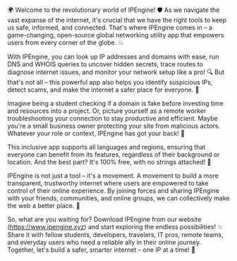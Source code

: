 🌍 Welcome to the revolutionary world of IPEngine! 🛡️ As we navigate the vast expanse of the internet, it's crucial that we have the right tools to keep us safe, informed, and connected. That's where IPEngine comes in – a game-changing, open-source global networking utility app that empowers users from every corner of the globe. 💥

With IPEngine, you can look up IP addresses and domains with ease, run DNS and WHOIS queries to uncover hidden secrets, trace routes to diagnose internet issues, and monitor your network setup like a pro! 🔍 But that's not all – this powerful app also helps you identify suspicious IPs, detect scams, and make the internet a safer place for everyone. 🚀

Imagine being a student checking if a domain is fake before investing time and resources into a project. Or, picture yourself as a remote worker troubleshooting your connection to stay productive and efficient. Maybe you're a small business owner protecting your site from malicious actors. Whatever your role or context, IPEngine has got your back! 📡

This inclusive app supports all languages and regions, ensuring that everyone can benefit from its features, regardless of their background or location. And the best part? It's 100% free, with no strings attached! 💸

IPEngine is not just a tool – it's a movement. A movement to build a more transparent, trustworthy internet where users are empowered to take control of their online experience. By joining forces and sharing IPEngine with your friends, communities, and online groups, we can collectively make the web a better place. 🌈

So, what are you waiting for? Download IPEngine from our website (https://www.ipengine.xyz) and start exploring the endless possibilities! 💥 Share it with fellow students, developers, travelers, IT pros, remote teams, and everyday users who need a reliable ally in their online journey. Together, let's build a safer, smarter internet – one IP at a time! 🚀